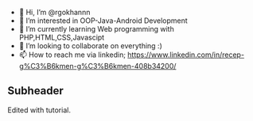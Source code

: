 - 👋 Hi, I’m @rgokhannn
- 👀 I’m interested in OOP-Java-Android Development
- 🌱 I’m currently learning Web programming with PHP,HTML,CSS,Javascipt
- 💞️ I’m looking to collaborate on everything :)
- 📫 How to reach me via linkedin; https://www.linkedin.com/in/recep-g%C3%B6kmen-g%C3%B6kmen-408b34200/

## Subheader

Edited with tutorial.
